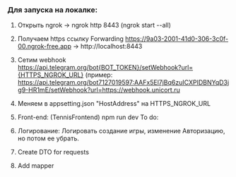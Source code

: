 ﻿### Для запуска на локалке:

1. Открыть ngrok -> ngrok http 8443 (ngrok start --all)
2. Получаем https ссылку Forwarding                    https://9a03-2001-41d0-306-3c0f-00.ngrok-free.app -> http://localhost:8443  
3. Сетим webhook https://api.telegram.org/bot{BOT_TOKEN}/setWebhook?url={HTTPS_NGROK_URL} 
   (пример: https://api.telegram.org/bot7127019597:AAFx5El7jBq6zuICXPIDBNYqD3jg9-HR1mE/setWebhook?url=https://webhook.unicort.ru
4. Меняем в appsetting.json "HostAddress" на HTTPS_NGROK_URL
5. Front-end:
   (TennisFrontend) npm run dev
   To do:
1. Логирование:
Логировать создание игры, изменение
Авторизацию, но потом ее убрать.

2. Create DTO for requests
3. Add mapper